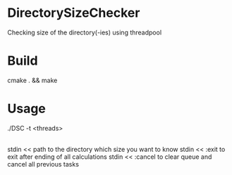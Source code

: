 # DirectorySizeChecker
Checking size of the directory(-ies) using threadpool</br>

# Build
cmake . && make</br>

# Usage
./DSC -t \<threads\></br></br>

stdin << path to the directory which size you want to know
stdin << :exit to exit after ending of all calculations
stdin << :cancel to clear queue and cancel all previous tasks
